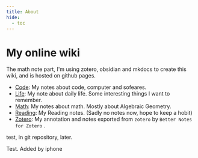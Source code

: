 ```yaml
---
title: About
hide:
  - toc
---
```

# My online wiki
The math note part, I'm using zotero, obsidian and mkdocs to create this wiki, and is hosted on github pages.

<!-- - [About](/wiki/About/index): More details about this wiki. -->
- [Code](/wiki/code): My notes about code, computer and sofeares.
- [Life](/wiki/life): My note about daily life. Some interesting things I want to remember.
- [Math](/wiki/math): My notes about math. Mostly about Algebraic Geometry.
- [Reading](/wiki/reading): My Reading notes. (Sadly no notes now, hope to keep a hobit)
- [Zotero](/wiki/zotero): My annotation and notes exported from `zotero` by `Better Notes for Zotero` .

test, in git repository, later.

Test. Added by iphone
